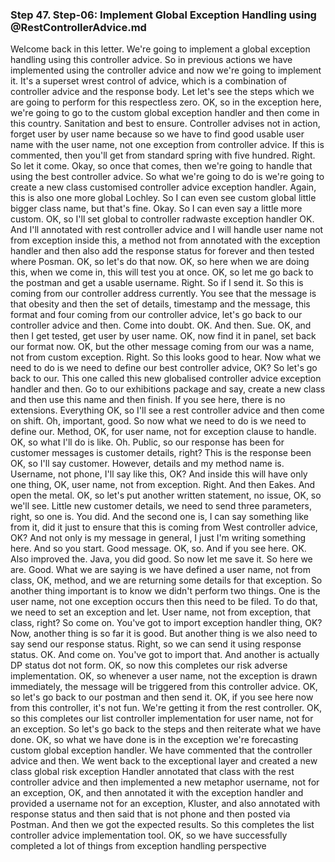 ### Step 47. Step-06: Implement Global Exception Handling using @RestControllerAdvice.md
Welcome back in this letter. We're going to implement a global exception handling using this controller advice. So in previous actions we have implemented using the controller advice and now we're going to implement it. It's a superset wrest control of advice, which is a combination of controller advice and the response body. Let let's see the steps which we are going to perform for this respectless zero. OK, so in the exception here, we're going to go to the custom global exception handler and then come in this country. Sanitation and best to ensure. Controller advises not in action, forget user by user name because so we have to find good usable user name with the user name, not one exception from controller advice. If this is commented, then you'll get from standard spring with five hundred. Right. So let it come. Okay, so once that comes, then we're going to handle that using the best controller advice. So what we're going to do is we're going to create a new class customised controller advice exception handler. Again, this is also one more global Lochley. So I can even see custom global little bigger class name, but that's fine. Okay. So I can even say a little more custom. OK, so I'll set global to controller radwaste exception handler OK. And I'll annotated with rest controller advice and I will handle user name not from exception inside this, a method not from annotated with the exception handler and then also add the response status for forever and then tested where Posman. OK, so let's do that now. OK, so here when we are doing this, when we come in, this will test you at once. OK, so let me go back to the postman and get a usable username. Right. So if I send it. So this is coming from our controller address currently. You see that the message is that obesity and then the set of details, timestamp and the message, this format and four coming from our controller advice, let's go back to our controller advice and then. Come into doubt. OK. And then. Sue. OK, and then I get tested, get user by user name. OK, now find it in panel, set back our format now. OK, but the other message coming from our was a name, not from custom exception. Right. So this looks good to hear. Now what we need to do is we need to define our best controller advice, OK? So let's go back to our. This one called this new globalised controller advice exception handler and then. Go to our exhibitions package and say, create a new class and then use this name and then finish. If you see here, there is no extensions. Everything OK, so I'll see a rest controller advice and then come on shift. Oh, important, good. So now what we need to do is we need to define our. Method, OK, for user name, not for exception clause to handle. OK, so what I'll do is like. Oh. Public, so our response has been for customer messages is customer details, right? This is the response been OK, so I'll say customer. However, details and my method name is. Username, not phone, I'll say like this, OK? And inside this will have only one thing, OK, user name, not from exception. Right. And then Eakes. And open the metal. OK, so let's put another written statement, no issue, OK, so we'll see. Little new customer details, we need to send three parameters, right, so one is. You did. And the second one is, I can say something like from it, did it just to ensure that this is coming from West controller advice, OK? And not only is my message in general, I just I'm writing something here. And so you start. Good message. OK, so. And if you see here. OK. Also improved the. Java, you did good. So now let me save it. So here we are. Good. What we are saying is we have defined a user name, not from class, OK, method, and we are returning some details for that exception. So another thing important is to know we didn't perform two things. One is the user name, not one exception occurs then this need to be filed. To do that, we need to set an exception and let. User name, not from exception, that class, right? So come on. You've got to import exception handler thing, OK? Now, another thing is so far it is good. But another thing is we also need to say send our response status. Right, so we can send it using response status. OK. And come on. You've got to import that. And another is actually DP status dot not form. OK, so now this completes our risk adverse implementation. OK, so whenever a user name, not the exception is drawn immediately, the message will be triggered from this controller advice. OK, so let's go back to our postman and then send it. OK, if you see here now from this controller, it's not fun. We're getting it from the rest controller. OK, so this completes our list controller implementation for user name, not for an exception. So let's go back to the steps and then reiterate what we have done. OK, so what we have done is in the exception we're forecasting custom global exception handler. We have commented that the controller advice and then. We went back to the exceptional layer and created a new class global risk exception Handler annotated that class with the rest controller advice and then implemented a new metaphor username, not for an exception, OK, and then annotated it with the exception handler and provided a username not for an exception, Kluster, and also annotated with response status and then said that is not phone and then posted via Postman. And then we got the expected results. So this completes the list controller advice implementation tool. OK, so we have successfully completed a lot of things from exception handling perspective
